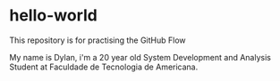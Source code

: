 # hello-world
This repository is for practising the GitHub Flow

My name is Dylan, i'm a 20 year old System Development and Analysis Student at Faculdade de Tecnologia de Americana.
